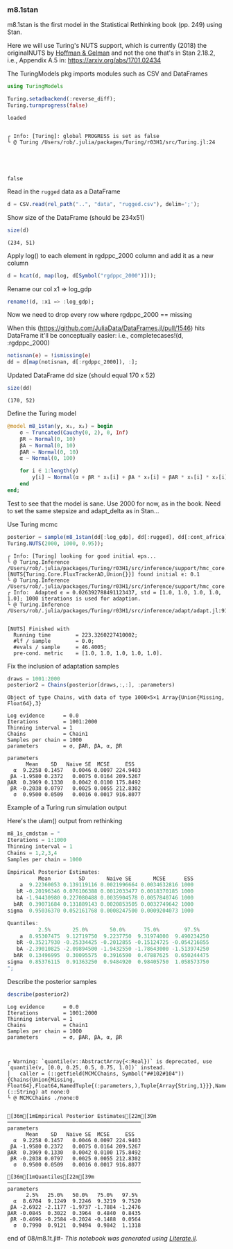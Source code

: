 
### m8.1stan

m8.1stan is the first model in the Statistical Rethinking book (pp. 249) using Stan.

Here we will use Turing's NUTS support, which is currently (2018) the originalNUTS by [Hoffman & Gelman]( http://www.stat.columbia.edu/~gelman/research/published/nuts.pdf) and not the one that's in Stan 2.18.2, i.e., Appendix A.5 in: https://arxiv.org/abs/1701.02434

The TuringModels pkg imports modules such as CSV and DataFrames


```julia
using TuringModels

Turing.setadbackend(:reverse_diff);
Turing.turnprogress(false)
```

    loaded


    ┌ Info: [Turing]: global PROGRESS is set as false
    └ @ Turing /Users/rob/.julia/packages/Turing/r03H1/src/Turing.jl:24





    false



Read in the `rugged` data as a DataFrame


```julia
d = CSV.read(rel_path("..", "data", "rugged.csv"), delim=';');
```

Show size of the DataFrame (should be 234x51)


```julia
size(d)
```




    (234, 51)



Apply log() to each element in rgdppc_2000 column and add it as a new column


```julia
d = hcat(d, map(log, d[Symbol("rgdppc_2000")]));
```

Rename our col x1 => log_gdp


```julia
rename!(d, :x1 => :log_gdp);
```

Now we need to drop every row where rgdppc_2000 == missing

When this (https://github.com/JuliaData/DataFrames.jl/pull/1546) hits DataFrame it'll be conceptually easier: i.e., completecases!(d, :rgdppc_2000)


```julia
notisnan(e) = !ismissing(e)
dd = d[map(notisnan, d[:rgdppc_2000]), :];
```

Updated DataFrame dd size (should equal 170 x 52)


```julia
size(dd)
```




    (170, 52)



Define the Turing model


```julia
@model m8_1stan(y, x₁, x₂) = begin
    σ ~ Truncated(Cauchy(0, 2), 0, Inf)
    βR ~ Normal(0, 10)
    βA ~ Normal(0, 10)
    βAR ~ Normal(0, 10)
    α ~ Normal(0, 100)

    for i ∈ 1:length(y)
        y[i] ~ Normal(α + βR * x₁[i] + βA * x₂[i] + βAR * x₁[i] * x₂[i], σ)
    end
end;
```

Test to see that the model is sane. Use 2000 for now, as in the book.
Need to set the same stepsize and adapt_delta as in Stan...

Use Turing mcmc


```julia
posterior = sample(m8_1stan(dd[:log_gdp], dd[:rugged], dd[:cont_africa]),
Turing.NUTS(2000, 1000, 0.95));
```

    ┌ Info: [Turing] looking for good initial eps...
    └ @ Turing.Inference /Users/rob/.julia/packages/Turing/r03H1/src/inference/support/hmc_core.jl:240
    [NUTS{Turing.Core.FluxTrackerAD,Union{}}] found initial ϵ: 0.1
    └ @ Turing.Inference /Users/rob/.julia/packages/Turing/r03H1/src/inference/support/hmc_core.jl:235
    ┌ Info:  Adapted ϵ = 0.026392788491123437, std = [1.0, 1.0, 1.0, 1.0, 1.0]; 1000 iterations is used for adaption.
    └ @ Turing.Inference /Users/rob/.julia/packages/Turing/r03H1/src/inference/adapt/adapt.jl:91


    [NUTS] Finished with
      Running time        = 223.3260227410002;
      #lf / sample        = 0.0;
      #evals / sample     = 46.4005;
      pre-cond. metric    = [1.0, 1.0, 1.0, 1.0, 1.0].


Fix the inclusion of adaptation samples


```julia
draws = 1001:2000
posterior2 = Chains(posterior[draws,:,:], :parameters)
```




    Object of type Chains, with data of type 1000×5×1 Array{Union{Missing, Float64},3}
    
    Log evidence      = 0.0
    Iterations        = 1001:2000
    Thinning interval = 1
    Chains            = Chain1
    Samples per chain = 1000
    parameters        = σ, βAR, βA, α, βR
    
    parameters
          Mean    SD   Naive SE  MCSE     ESS  
      α  9.2258 0.1457   0.0046 0.0097 224.9403
     βA -1.9580 0.2372   0.0075 0.0164 209.5267
    βAR  0.3969 0.1330   0.0042 0.0100 175.8492
     βR -0.2038 0.0797   0.0025 0.0055 212.8302
      σ  0.9500 0.0509   0.0016 0.0017 916.8077
    




Example of a Turing run simulation output

Here's the ulam() output from rethinking


```julia
m8_1s_cmdstan = "
Iterations = 1:1000
Thinning interval = 1
Chains = 1,2,3,4
Samples per chain = 1000

Empirical Posterior Estimates:
          Mean         SD       Naive SE       MCSE      ESS
    a  9.22360053 0.139119116 0.0021996664 0.0034632816 1000
   bR -0.20196346 0.076106388 0.0012033477 0.0018370185 1000
   bA -1.94430980 0.227080488 0.0035904578 0.0057840746 1000
  bAR  0.39071684 0.131889143 0.0020853505 0.0032749642 1000
sigma  0.95036370 0.052161768 0.0008247500 0.0009204073 1000

Quantiles:
          2.5%       25.0%       50.0%      75.0%        97.5%
    a  8.95307475  9.12719750  9.2237750  9.31974000  9.490234250
   bR -0.35217930 -0.25334425 -0.2012855 -0.15124725 -0.054216855
   bA -2.39010825 -2.09894500 -1.9432550 -1.78643000 -1.513974250
  bAR  0.13496995  0.30095575  0.3916590  0.47887625  0.650244475
sigma  0.85376115  0.91363250  0.9484920  0.98405750  1.058573750
";
```

Describe the posterior samples


```julia
describe(posterior2)
```

    Log evidence      = 0.0
    Iterations        = 1001:2000
    Thinning interval = 1
    Chains            = Chain1
    Samples per chain = 1000
    parameters        = σ, βAR, βA, α, βR
    


    ┌ Warning: `quantile(v::AbstractArray{<:Real})` is deprecated, use `quantile(v, [0.0, 0.25, 0.5, 0.75, 1.0])` instead.
    │   caller = (::getfield(MCMCChains, Symbol("##102#104")){Chains{Union{Missing, Float64},Float64,NamedTuple{(:parameters,),Tuple{Array{String,1}}},NamedTuple{(:hashedsummary,),Tuple{Base.RefValue{Tuple{UInt64,MCMCChains.ChainSummaries}}}}}})(::String) at none:0
    └ @ MCMCChains ./none:0


    [36m[1mEmpirical Posterior Estimates[22m[39m
    ───────────────────────────────────────────
    parameters
          Mean    SD   Naive SE  MCSE     ESS  
      α  9.2258 0.1457   0.0046 0.0097 224.9403
     βA -1.9580 0.2372   0.0075 0.0164 209.5267
    βAR  0.3969 0.1330   0.0042 0.0100 175.8492
     βR -0.2038 0.0797   0.0025 0.0055 212.8302
      σ  0.9500 0.0509   0.0016 0.0017 916.8077
    
    [36m[1mQuantiles[22m[39m
    ───────────────────────────────────────────
    parameters
          2.5%   25.0%   50.0%   75.0%   97.5% 
      α  8.6704  9.1249  9.2246  9.3219  9.7520
     βA -2.6922 -2.1177 -1.9737 -1.7884 -1.2476
    βAR -0.0845  0.3022  0.3964  0.4840  0.8435
     βR -0.4696 -0.2584 -0.2024 -0.1488  0.0564
      σ  0.7990  0.9121  0.9494  0.9842  1.1318
    


end of 08/m8.1t.jl#-
*This notebook was generated using [Literate.jl](https://github.com/fredrikekre/Literate.jl).*
